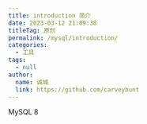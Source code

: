```yaml
---
title: introduction 简介
date: 2023-03-12 21:09:38
titleTag: 原创
permalink: /mysql/introduction/
categories: 
  - 工具
tags: 
  - null
author: 
  name: 诚城
  link: https://github.com/carveybunt
---
```


MySQL 8

